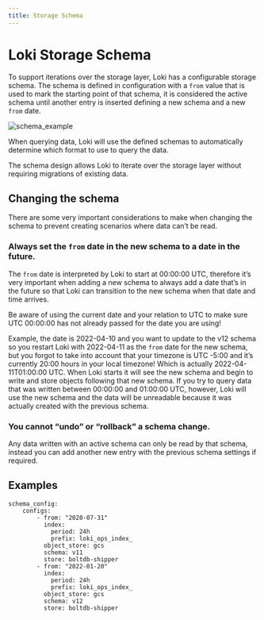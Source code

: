 ```yaml
---
title: Storage Schema
---
```

# Loki Storage Schema

To support iterations over the storage layer, Loki has a configurable storage schema. The schema is defined in configuration with a `from` value that is used to mark the starting point of that schema, it is considered the active schema until another entry is inserted defining a new schema and a new `from` date.

![schema_example](../schema.png)

When querying data, Loki will use the defined schemas to automatically determine which format to use to query the data.

The schema design allows Loki to iterate over the storage layer without requiring migrations of existing data.

## Changing the schema

There are some very important considerations to make when changing the schema to prevent creating scenarios where data can’t be read.

### Always set the `from` date in the new schema to a date in the future.

The `from` date is interpreted by Loki to start at 00:00:00 UTC, therefore it’s very important when adding a new schema to always add a date that’s in the future so that Loki can transition to the new schema when that date and time arrives.

Be aware of using the current date and your relation to UTC to make sure UTC 00:00:00 has not already passed for the date you are using!

Example, the date is 2022-04-10 and you want to update to the v12 schema so you restart Loki with 2022-04-11 as the `from` date for the new schema, but you forgot to take into account that your timezone is UTC -5:00 and it’s currently 20:00 hours in your local timezone!  Which is actually 2022-04-11T01:00:00 UTC. When Loki starts it will see the new schema and begin to write and store objects following that new schema. If you try to query data that was written between 00:00:00 and 01:00:00 UTC, however, Loki will use the new schema and the data will be unreadable because it was actually created with the previous schema.

### You cannot “undo” or “rollback” a schema change.

Any data written with an active schema can only be read by that schema, instead you can add another new entry with the previous schema settings if required.

## Examples

```
schema_config:
    configs:
        - from: "2020-07-31"
          index:
            period: 24h
            prefix: loki_ops_index_
          object_store: gcs
          schema: v11
          store: boltdb-shipper
        - from: "2022-01-20"
          index:
            period: 24h
            prefix: loki_ops_index_
          object_store: gcs
          schema: v12
          store: boltdb-shipper
```
